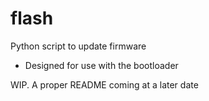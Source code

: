 # flash

Python script to update firmware

- Designed for use with the bootloader

WIP. A proper README coming at a later date

